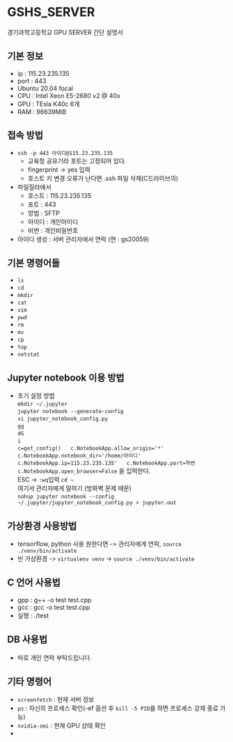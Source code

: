 # GSHS_SERVER
경기과학고등학교 GPU SERVER 간단 설명서
## 기본 정보
- ip : 115.23.235.135
- port : 443
- Ubuntu 20.04 focal
- CPU : Intel Xeon E5-2680 v2 @ 40x
- GPU : TEsla K40c 6개
- RAM : 96639MiB
## 접속 방법
- `ssh -p 443 아이디@115.23.235.135`
  - 교육청 공유기라 포트는 고정되어 있다.
  - fingerprint -> yes 입력
  - 호스트 키 변경 오류가 난다면 .ssh 파일 삭제(C드라이브의)
- 파일질라에서
  - 호스트 : 115.23.235.135
  - 포트 : 443
  - 방법 : SFTP
  - 아이디 : 개인아이디
  - 비번 : 개인비밀번호
- 아이디 생성 : 서버 관리자에서 연락 (현 : gs20059)
## 기본 명령어들
- `ls`
- `cd`
- `mkdir`
- `cat`
- `vim`
- `pwd`
- `rm`
- `mv`
- `cp`
- `top`
- `netstat`
## Jupyter notebook 이용 방법
- 초기 설정 방법  
`mkdir ~/.jupyter`  
`jupyter notebook --generate-config`  
`vi jupyter_notebook_config.py`    
`gg`  
`dG`  
`i`  
`c=get_config()  
c.NotebookApp.allow_origin='*'     
c.NotebookApp.notebook_dir='/home/아이디'  
c.NotebookApp.ip=115.23.235.135'  
c.NotebookApp.port=학번  
c.NotebookApp.open_browser=False` 을 입력한다.   
ESC -> `:wq`입력
`cd ~`  
여기서 관리자에게 말하기 (방화벽 문제 때문)  
`nohup jupyter notebook --config ~/.jupyter/jupyter_notebook_config.py > jupyter.out`  
## 가상환경 사용방법
- tensorflow, python 사용 원한다면 -> 관리자에게 연락, `source ./venv/bin/activate`
- 빈 가상환경 -> `virtualenv venv` -> `source ./venv/bin/activate`
## C 언어 사용법
- gpp : g++ -o test test.cpp
- gcc : gcc -o test test.cpp
- 실행 : ./test
## DB 사용법
- 따로 개인 연락 부탁드립니다.
## 기타 명령어
- `screenfetch` : 현재 서버 정보
- `ps` : 자신의 프로세스 확인(-ef 옵션 후 `kill -5 PID`를 하면 프로세스 강제 종료 가능)
- `nvidia-smi` : 현재 GPU 상태 확인
- 
